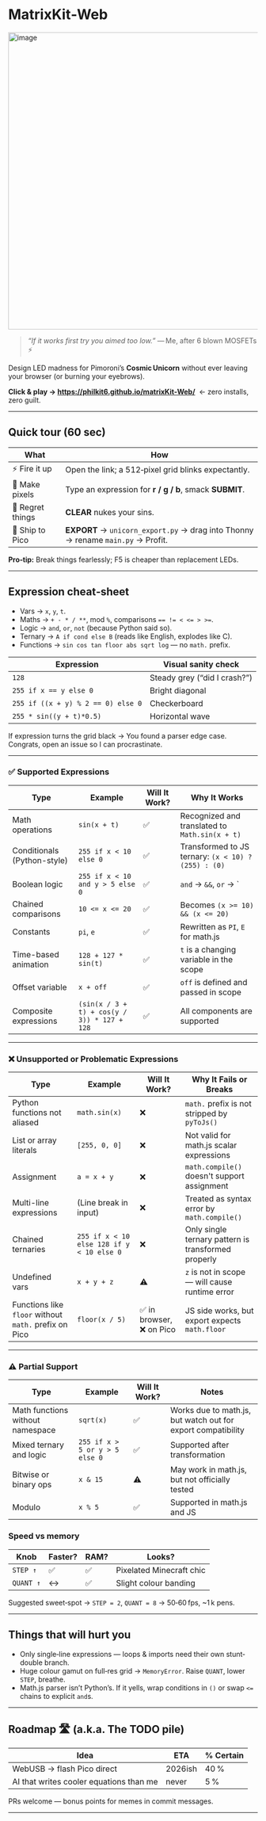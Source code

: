 # MatrixKit‑Web 

<img width="800" height="600" alt="image" src="https://github.com/user-attachments/assets/56c9915f-462d-4eae-ba38-356d5e455db4" />

> *“If it works first try you aimed too low.”* — Me, after 6 blown MOSFETs ⚡️

Design LED madness for Pimoroni’s **Cosmic Unicorn** without ever leaving your browser (or burning your eyebrows).

**Click & play → <https://philkit6.github.io/matrixKit-Web/>**  ← zero installs, zero guilt.

---

## Quick tour (60 sec)
| What | How |
|------|-----|
| ⚡ Fire it up | Open the link; a 512‑pixel grid blinks expectantly. |
| 🎨 Make pixels | Type an expression for **r / g / b**, smack **SUBMIT**. |
| 🧽 Regret things | **CLEAR** nukes your sins. |
| 🚀 Ship to Pico | **EXPORT** → `unicorn_export.py` → drag into Thonny → rename `main.py` → Profit. |

**Pro‑tip:** Break things fearlessly; F5 is cheaper than replacement LEDs.

---

## Expression cheat‑sheet
* Vars → `x`, `y`, `t`.
* Maths → `+ - * / **`, mod `%`, comparisons `== != < <= > >=`.
* Logic → `and`, `or`, `not` (because Python said so).
* Ternary → `A if cond else B` (reads like English, explodes like C).
* Functions → `sin cos tan floor abs sqrt log` — no `math.` prefix.

| Expression | Visual sanity check |
|------------|--------------------|
| `128` | Steady grey (“did I crash?”) |
| `255 if x == y else 0` | Bright diagonal |
| `255 if ((x + y) % 2 == 0) else 0` | Checkerboard |
| `255 * sin((y + t)*0.5)` | Horizontal wave |

If expression turns the grid black → You found a parser edge case. Congrats, open an issue so I can procrastinate.

---
### ✅ Supported Expressions

| **Type** | **Example** | **Will It Work?** | **Why It Works** |
|----------|-------------|-------------------|------------------|
| Math operations | `sin(x + t)` | ✅ | Recognized and translated to `Math.sin(x + t)` |
| Conditionals (Python-style) | `255 if x < 10 else 0` | ✅ | Transformed to JS ternary: `(x < 10) ? (255) : (0)` |
| Boolean logic | `255 if x < 10 and y > 5 else 0` | ✅ | `and` → `&&`, `or` → `||`, `not` → `!` |
| Chained comparisons | `10 <= x <= 20` | ✅ | Becomes `(x >= 10) && (x <= 20)` |
| Constants | `pi`, `e` | ✅ | Rewritten as `PI`, `E` for math.js |
| Time-based animation | `128 + 127 * sin(t)` | ✅ | `t` is a changing variable in the scope |
| Offset variable | `x + off` | ✅ | `off` is defined and passed in scope |
| Composite expressions | `(sin(x / 3 + t) + cos(y / 3)) * 127 + 128` | ✅ | All components are supported |

---

### ❌ Unsupported or Problematic Expressions

| **Type** | **Example** | **Will It Work?** | **Why It Fails or Breaks** |
|----------|-------------|-------------------|-----------------------------|
| Python functions not aliased | `math.sin(x)` | ❌ | `math.` prefix is not stripped by `pyToJs()` |
| List or array literals | `[255, 0, 0]` | ❌ | Not valid for math.js scalar expressions |
| Assignment | `a = x + y` | ❌ | `math.compile()` doesn't support assignment |
| Multi-line expressions | (Line break in input) | ❌ | Treated as syntax error by `math.compile()` |
| Chained ternaries | `255 if x < 10 else 128 if y < 10 else 0` | ❌ | Only single ternary pattern is transformed properly |
| Undefined vars | `x + y + z` | ⚠️ | `z` is not in scope — will cause runtime error |
| Functions like `floor` without `math.` prefix on Pico | `floor(x / 5)` | ✅ in browser, ❌ on Pico | JS side works, but export expects `math.floor` |

---

### ⚠️ Partial Support

| **Type** | **Example** | **Will It Work?** | **Notes** |
|----------|-------------|-------------------|-----------|
| Math functions without namespace | `sqrt(x)` | ✅ | Works due to math.js, but watch out for export compatibility |
| Mixed ternary and logic | `255 if x > 5 or y > 5 else 0` | ✅ | Supported after transformation |
| Bitwise or binary ops | `x & 15` | ⚠️ | May work in math.js, but not officially tested |
| Modulo | `x % 5` | ✅ | Supported in math.js and JS |

### Speed vs memory
| Knob | Faster? | RAM? | Looks? |
|------|---------|------|--------|
| `STEP ↑` | ✅ | ✅ | Pixelated Minecraft chic |
| `QUANT ↑` | ↔︎ | ✅ | Slight colour banding |

Suggested sweet‑spot → `STEP = 2`, `QUANT = 8` → 50‑60 fps, ~1 k pens.

---

## Things that will hurt you
* Only single‑line expressions — loops & imports need their own stunt‑ double branch.
* Huge colour gamut on full‑res grid → `MemoryError`.  Raise `QUANT`, lower `STEP`, breathe.
* Math.js parser isn’t Python’s.  If it yells, wrap conditions in `()` or swap `<=` chains to explicit `and`s.

---

## Roadmap 🛣️  (a.k.a. The TODO pile)
| Idea | ETA | % Certain |
|------|-----|-----------|
| WebUSB → flash Pico direct | 2026ish | 40 % |
| AI that writes cooler equations than me | never | 5 % |

PRs welcome — bonus points for memes in commit messages.

---


